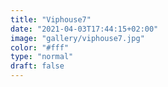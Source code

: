```yaml
---
title: "Viphouse7"
date: "2021-04-03T17:44:15+02:00"
image: "gallery/viphouse7.jpg"
color: "#fff"
type: "normal"
draft: false
---
```


